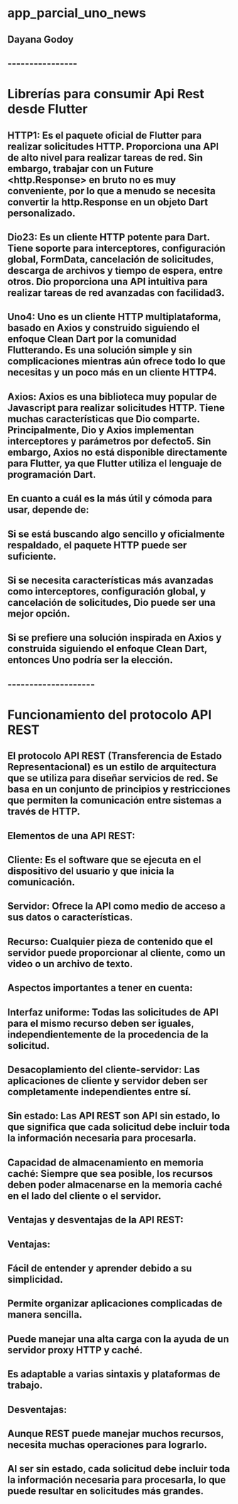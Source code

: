 # app_parcial_uno_news
## Dayana Godoy 
## ----------------
# Librerías para consumir Api Rest desde Flutter
## HTTP1: Es el paquete oficial de Flutter para realizar solicitudes HTTP. Proporciona una API de alto nivel para realizar tareas de red. Sin embargo, trabajar con un Future <http.Response> en bruto no es muy conveniente, por lo que a menudo se necesita convertir la http.Response en un objeto Dart personalizado.

## Dio23: Es un cliente HTTP potente para Dart. Tiene soporte para interceptores, configuración global, FormData, cancelación de solicitudes, descarga de archivos y tiempo de espera, entre otros. Dio proporciona una API intuitiva para realizar tareas de red avanzadas con facilidad3.

## Uno4: Uno es un cliente HTTP multiplataforma, basado en Axios y construido siguiendo el enfoque Clean Dart por la comunidad Flutterando. Es una solución simple y sin complicaciones mientras aún ofrece todo lo que necesitas y un poco más en un cliente HTTP4.

## Axios: Axios es una biblioteca muy popular de Javascript para realizar solicitudes HTTP. Tiene muchas características que Dio comparte. Principalmente, Dio y Axios implementan interceptores y parámetros por defecto5. Sin embargo, Axios no está disponible directamente para Flutter, ya que Flutter utiliza el lenguaje de programación Dart.

## En cuanto a cuál es la más útil y cómoda para usar, depende de:
## Si se está buscando algo sencillo y oficialmente respaldado, el paquete HTTP puede ser suficiente.
## Si se necesita características más avanzadas como interceptores, configuración global, y cancelación de solicitudes, Dio puede ser una mejor opción.
## Si se prefiere una solución inspirada en Axios y construida siguiendo el enfoque Clean Dart, entonces Uno podría ser la elección.

## --------------------

# Funcionamiento del protocolo API REST
 
## El protocolo API REST (Transferencia de Estado Representacional) es un estilo de arquitectura que se utiliza para diseñar servicios de red. Se basa en un conjunto de principios y restricciones que permiten la comunicación entre sistemas a través de HTTP.

## Elementos de una API REST:

## Cliente: Es el software que se ejecuta en el dispositivo del usuario y que inicia la comunicación.
## Servidor: Ofrece la API como medio de acceso a sus datos o características.
## Recurso: Cualquier pieza de contenido que el servidor puede proporcionar al cliente, como un video o un archivo de texto.

## Aspectos importantes a tener en cuenta:

## Interfaz uniforme: Todas las solicitudes de API para el mismo recurso deben ser iguales, independientemente de la procedencia de la solicitud.
## Desacoplamiento del cliente-servidor: Las aplicaciones de cliente y servidor deben ser completamente independientes entre sí.
## Sin estado: Las API REST son API sin estado, lo que significa que cada solicitud debe incluir toda la información necesaria para procesarla.
## Capacidad de almacenamiento en memoria caché: Siempre que sea posible, los recursos deben poder almacenarse en la memoria caché en el lado del cliente o el servidor.

## Ventajas y desventajas de la API REST:

## Ventajas:
## Fácil de entender y aprender debido a su simplicidad.
## Permite organizar aplicaciones complicadas de manera sencilla.
## Puede manejar una alta carga con la ayuda de un servidor proxy HTTP y caché.
## Es adaptable a varias sintaxis y plataformas de trabajo.
## Desventajas:
## Aunque REST puede manejar muchos recursos, necesita muchas operaciones para lograrlo.
## Al ser sin estado, cada solicitud debe incluir toda la información necesaria para procesarla, lo que puede resultar en solicitudes más grandes.
